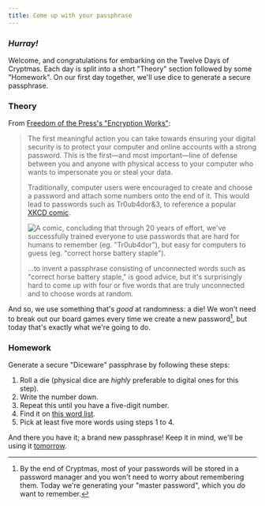 ```yaml
---
title: Come up with your passphrase
---
```


### _Hurray!_

Welcome, and congratulations for embarking on the Twelve Days of Cryptmas. Each day is split into a short "Theory"
section followed by some "Homework". On our first day together, we'll use dice to generate a secure passphrase.

### Theory

From [Freedom of the Press's "Encryption Works"](https://github.com/freedomofpress/encryption-works/blob/master/encryption_works.md):

> The first meaningful action you can take towards ensuring your digital security is to protect your computer and online accounts with a strong password. This is the first—and most important—line of defense between you and anyone with physical access to your computer who wants to impersonate you or steal your data.
>
> Traditionally, computer users were encouraged to create and choose a password and attach some numbers onto the end of it. This would lead to passwords such as Tr0ub4dor&3, to reference a popular [XKCD comic](https://xkcd.com/936/).
>
> ![A comic, concluding that through 20 years of effort, we've successfully trained everyone to use passwords that are hard for humans to remember (eg. "Tr0ub4dor"), but easy for computers to guess (eg. "correct horse battery staple").](/images/password_strength.png)
>
> …to invent a passphrase consisting of unconnected words such as "correct horse battery staple," is good advice, but it's surprisingly hard to come up with four or five words that are truly unconnected and to choose words at random.

And so, we use something that's _good_ at randomness: a die! We won't need to break out our board games every time we create a new password[^1], but today that's exactly what we're going to do.

### Homework

Generate a secure "Diceware" passphrase by following these steps:

1. Roll a die (physical dice are _highly_ preferable to digital ones for this step).
2. Write the number down.
3. Repeat this until you have a five-digit number.
4. Find it on [this word list](https://www.eff.org/files/2016/07/18/eff_large_wordlist.txt).
5. Pick at least five more words using steps 1 to 4.

And there you have it; a brand new passphrase! Keep it in mind, we'll be using it [tomorrow](/2016/2/).

[^1]: By the end of Cryptmas, most of your passwords will be stored in a password manager and you won't need to worry
      about remembering them. Today we're generating your "master password", which you _do_ want to remember.
